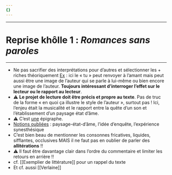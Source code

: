 ```yaml
---
{}
---
```

***
# Reprise khôlle 1 : *Romances sans paroles*
***
- Ne pas sacrifier des interprétations pour d’autres et sélectionner les + riches théoriquement <u>Ex</u> : ici le « tu » peut renvoyer à l’amant mais peut aussi être une image de l’auteur qui se parle à lui-même ou bien encore une image de l’auteur. **Toujours intéressant d’interroger l’effet sur le lecteur ou le rapport au lecteur**. 
- ⚠ **Le projet de lecture doit être précis et propre au texte**. Pas de truc de la forme « en quoi ça illustre le style de l’auteur », surtout pas ! Ici, l’enjeu était la musicalité et le rapport entre la quête d’un son et l’établissement d’un paysage état d’âme. 
- ⚠ C’est <u>une</u> épigraphe. 
- <u>Notions oubliées</u> : paysage-état-d’âme, l’idée d’enquête, l’expérience synesthésique 
- C’est bien beau de mentionner les consonnes fricatives, liquides, sifflantes, occlusives MAIS il ne faut pas en oublier de parler des **allitérations** !! 
- ⚠ Il faut être davantage clair dans l’ordre du commentaire et limiter les retours en arrière !! 
- cf. [[Exemplier de littérature]] pour un rappel du texte 
- Et cf. aussi [[Verlaine]] 